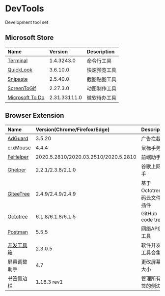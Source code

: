 # DevTools
Development tool set

## Microsoft Store

| Name                                                                      | Version      | Description  |
| :------------------------------------------------------------------------ | :----------- | :----------- |
| [Terminal](https://www.microsoft.com/store/productId/9N0DX20HK701)        | 1.4.3243.0   | 命令行工具   |
| [QuickLook](https://www.microsoft.com/store/productId/9NV4BS3L1H4S)       | 3.6.10.0     | 快速预览工具 |
| [Snipaste](https://www.microsoft.com/store/productId/9P1WXPKB68KX)        | 2.5.40.0     | 截图贴图工具 |
| [ScreenToGif](https://www.microsoft.com/store/productId/9N3SQK8PDS8G)     | 2.27.3.0     | 动图制作工具 |
| [Microsoft To Do](https://www.microsoft.com/store/productId/9NBLGGH5R558) | 2.31.33111.0 | 微软待办工具 |




## Browser Extension

| Name                                                                         | Version(Chrome/Firefox/Edge)         | Description                  |
| :--------------------------------------------------------------------------- | :----------------------------------- | :--------------------------- |
| [AdGuard](https://adguard.com/zh_cn/adguard-browser-extension/overview.html) | 3.5.20                               | 广告拦截器                   |
| [crxMouse](https://crxmouse.com/zh-hans/)                                    | 4.4.4                                | 鼠标手势                     |
| [FeHelper](https://www.baidufe.com/fehelper)                                 | 2020.5.2810/2020.03.2510/2020.5.2810 | 前端助手                     |
| [Ghelper](http://googlehelper.net)                                           | 2.2.1/2.3.8/2.1.0                    | 谷歌上网助手                 |
| [GiteeTree](https://gitee.com/oschina/GitCodeTree)                           | 2.4.9/2.4.9/2.4.9                    | 基于Octotree的码云文件树插件 |
| [Octotree](https://www.octotree.io/)                                         | 6.1.8/6.1.8/6.1.5                    | GitHub code tree             |
| [Postman](https://www.postman.com/downloads/)                                | 5.5.5                                | 网络API测试工具              |
| [开发工具箱](https://www.box3.cn/)                                           | 2.3.0.5                              | 软件开发小工具合集           |
| 屏幕调整助手                                                                 | 4.7                                  | 更改屏幕的大小               |
| 书签侧边栏                                                                   | 1.18.3 rev1                          | 管理所有书签的侧边栏         |
